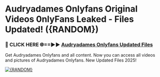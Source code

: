 # Audryadames Onlyfans Original Videos 0nlyFans Leaked - Files Updated! ({RANDOM})

<h3>🔴 CLICK HERE 🌐==►► <a href="https://betterlinks.top/A2PfLJ" rel="nofollow">Audryadames Onlyfans Updated Files</a></h3>

Get Audryadames Onlyfans and all content. Now you can access all videos and pictures of Audryadames Onlyfans. New Updated Files 2025!

[![{RANDOM}](https://i.imgur.com/ppqm5kG.gif)](https://betterlinks.top/A2PfLJ)